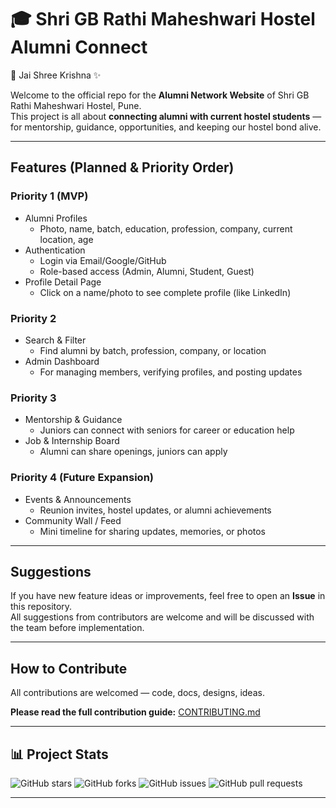 # 🎓 Shri GB Rathi Maheshwari Hostel Alumni Connect  

🙏 Jai Shree Krishna ✨ 

Welcome to the official repo for the **Alumni Network Website** of Shri GB Rathi Maheshwari Hostel, Pune.  
This project is all about **connecting alumni with current hostel students** — for mentorship, guidance, opportunities, and keeping our hostel bond alive.  

---

## Features (Planned & Priority Order)

### Priority 1 (MVP)
- Alumni Profiles  
  - Photo, name, batch, education, profession, company, current location, age  
- Authentication  
  - Login via Email/Google/GitHub  
  - Role-based access (Admin, Alumni, Student, Guest)  
- Profile Detail Page  
  - Click on a name/photo to see complete profile (like LinkedIn)  

### Priority 2
- Search & Filter  
  - Find alumni by batch, profession, company, or location  
- Admin Dashboard  
  - For managing members, verifying profiles, and posting updates  

### Priority 3
- Mentorship & Guidance  
  - Juniors can connect with seniors for career or education help  
- Job & Internship Board  
  - Alumni can share openings, juniors can apply  

### Priority 4 (Future Expansion)
- Events & Announcements  
  - Reunion invites, hostel updates, or alumni achievements  
- Community Wall / Feed  
  - Mini timeline for sharing updates, memories, or photos  

---

## Suggestions
If you have new feature ideas or improvements, feel free to open an **Issue** in this repository.  
All suggestions from contributors are welcome and will be discussed with the team before implementation.  

 ---

 ## How to Contribute

All contributions are welcomed — code, docs, designs, ideas.

**Please read the full contribution guide:** [CONTRIBUTING.md](CONTRIBUTING.md)

---


## 📊 Project Stats

![GitHub stars](https://img.shields.io/github/stars/vivek-rx/sgbrmh-alumni-connect)
![GitHub forks](https://img.shields.io/github/forks/vivek-rx/sgbrmh-alumni-connect)
![GitHub issues](https://img.shields.io/github/issues/vivek-rx/sgbrmh-alumni-connect)
![GitHub pull requests](https://img.shields.io/github/issues-pr/vivek-rx/sgbrmh-alumni-connect)

---

